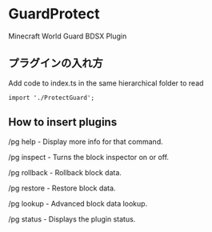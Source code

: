 # GuardProtect
Minecraft World Guard BDSX Plugin
## プラグインの入れ方
Add code to index.ts in the same hierarchical folder to read

```import './ProtectGuard';```
## How to insert plugins

/pg help - Display more info for that command.

/pg inspect - Turns the block inspector on or off.

/pg rollback <params> - Rollback block data.

/pg restore <params> - Restore block data.
  
/pg lookup <params> - Advanced block data lookup.
  
/pg status - Displays the plugin status.
